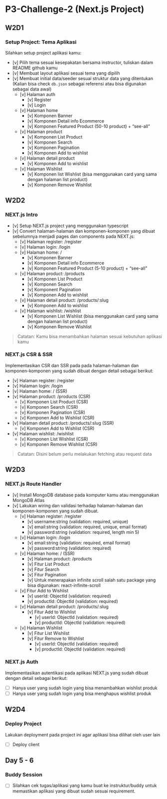 # P3-Challenge-2 (Next.js Project)

## W2D1

### Setup Project: Tema Aplikasi

Silahkan setup project aplikasi kamu:

- [v] Pilih tema sesuai kesepakatan bersama  instructor, tuliskan dalam README github kamu
- [v] Membuat layout aplikasi sesuai tema yang dipilih
- [v] Membuat initial data/seeder sesuai struktur data yang ditentukan (Kalian bisa check `db.json` sebagai referensi atau bisa digunakan sebagai data awal)
  - [v] Halaman auth
    - [v] Register
    - [v] Login
  - [v] Halaman home
    - [v] Komponen Banner
    - [v] Komponen Detail info Ecommerce
    - [v] Komponen Featured Product (50-10 product) + “see-all”
  - [v] Halaman product
    - [v] Komponen List Product
    - [v] Komponen Search
    - [v] Komponen Pagination
    - [v] Komponen Add to wishlist
  - [v] Halaman detail product
    - [v] Komponen Add to wishlist
  - [v] Halaman Wishlist
    - [v] Komponen list Wishlist (bisa menggunakan card yang sama dengan halaman list product)
    - [v] Komponen Remove Wishlist

## W2D2

### NEXT.js Intro

- [v] Setup NEXT.js project yang menggunakan typescript
- [v] Convert halaman-halaman dan komponen-komponen yang dibuat sebelumnya menjadi  pages dan components pada NEXT.js:
  - [v] Halaman register: /register
  - [v] Halaman login: /login
  - [v] Halaman home: /
    - [v] Komponen Banner
    - [v] Komponen Detail info Ecommerce
    - [v] Komponen Featured Product (5-10 product) + “see-all”
  - [v] Halaman product: /products
    - [v] Komponen List Product
    - [v] Komponen Search
    - [v] Komponent Pagination
    - [v] Komponen Add to wishlist
  - [v] Halaman detail product: /products/:slug
    - [v] Komponen Add to wishlist
  - [v] Halaman wishlist: /wishlist
    - [v] Komponen List Wishlist (bisa menggunakan card yang sama dengan halaman list product)
    - [v] Komponen Remove Wishlist

> Catatan: Kamu bisa menambahkan halaman sesuai kebutuhan aplikasi kamu

### NEXT.js CSR & SSR

Implementasikan CSR dan SSR pada pada halaman-halaman dan komponen-komponen yang sudah dibuat dengan detail sebagai berikut:

- [v] Halaman register: /register
- [v] Halaman login: /login
- [v] Halaman home: / (SSR)
- [v] Halaman product: /products (CSR)
  - [v] Komponen List Product (CSR)
  - [v] Komponen Search (CSR)
  - [v] Komponen Pagination (CSR)
  - [v] Komponen Add to Wishlist (CSR)
- [v] Halaman detail product: /products/:slug (SSR)
  - [v] Komponen Add to Wishlist (CSR)
- [v] Halaman wishlist: /wishlist
  - [v] Komponen List Wishlist (CSR)
  - [v] Komponen Remove Wishlist (CSR)

> Catatan: Disini belum perlu melakukan fetching atau request data

## W2D3

### NEXT.js Route Handler

- [v] Install MongoDB database pada komputer kamu atau menggunakan MongoDB Atlas
- [v] Lakukan wiring dan validasi terhadap halaman-halaman dan komponen-komponen yang sudah dibuat.
  - [v] Halaman register: /register
    - [v] username:string (validation: required, unique)
    - [v] email:string  (validation: required, unique, email format)
    - [v] password:string  (validation: required, length min 5)
  - [v] Halaman login: /login
    - [v] email:string  (validation: required, email format)
    - [v] password:string  (validation: required)
  - [v] Halaman home: / (SSR)
    - [v] Halaman product: /products
    - [v] Fitur List Product
    - [v] Fitur Search
    - [v] Fitur Pagination
    - [v] Untuk menerapakan infinite scroll salah satu package yang bisa digunakan: react-infinite-scroll
  - [v] Fitur Add to Wishlist
    - [v] userId: ObjectId  (validation: required)
    - [v] productId: ObjectId  (validation: required)
  - [v] Halaman detail product: /products/:slug
    - [v] Fitur Add to Wishlist
      - [v] userId: ObjectId  (validation: required)
      - [v] productId: ObjectId  (validation: required)
  - [v] Halaman Wishlist
    - [v] Fitur List Wishlist
    - [v] Fitur Remove to Wishlist
      - [v] userId: ObjectId  (validation: required)
      - [v] productId: ObjectId  (validation: required)

### NEXT.js Auth

Implementasikan autentikasi pada aplikasi NEXT.js yang sudah dibuat dengan detail sebagai berikut:

- [ ] Hanya user yang sudah login yang bisa menambahkan wishlist produk
- [ ] Hanya user yang sudah login yang bisa menghapus wishlist produk

## W2D4

### Deploy Project

Lakukan deployment pada project ini agar aplikasi bisa dilihat oleh user lain

- [ ] Deploy client

## Day 5 - 6

### Buddy Session

- [ ] Silahkan cek tugas/aplikasi yang kamu buat ke instruktur/buddy untuk memastikan aplikasi yang dibuat sudah sesuai requirement.
